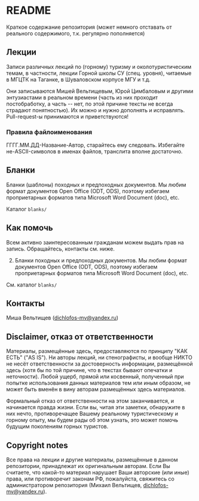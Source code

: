 # README #

Краткое содержание репозитория (может немного отставать от реального
содержимого, т.к. регулярно пополняется)

## Лекции ##

Записи различных лекций по (горному) туризму и околотуристическим
темам, в частности, лекции Горной школы СУ (спец. уровня),
читаемые в МГЦТК на Таганке, в Шуваловском корпусе МГУ и т.д.

Они записываются Мишей Вельтищевым, Юрой Цимбаловым и другими энтузиастами
в реальном времени (часть из них проходит постобработку, а часть -- нет,
по этой причине тексты не всегда страдают понятностью). Их можно и нужно
дополнять и исправлять. Pull-request-ы принимаются и приветствуются!

### Правила файлоименования ###
ГГГГ.ММ.ДД-Название-Автор, старайтесь ему следовать.
Избегайте не-ASCII-символов в именах файлов, транслита вполне достаточно.

## Бланки ##

Бланки (шаблоны) походных и предпоходных документов. Мы любим формат
документов Open Office (ODT, ODS), поэтому избегаем проприетарных
форматов типа Microsoft Word Document (doc), etc.

Каталог `blanks/`

## Как помочь ###

Всем активно заинтересованным гражданам можем выдать прав на запись.
Обращайтесь, контакты см. ниже.

2. Бланки походных и предпоходных документов. Мы любим формат документов
Open Office (ODT, ODS), поэтому избегаем проприетарных форматов
типа Microsoft Word Document (doc), etc.

См. каталог `blanks/`

## Контакты ##
Миша Вельтищев (<dichlofos-mv@yandex.ru>)

## Disclaimer, отказ от ответственности ##

Материалы, размещённые здесь, предоставляются по принципу "КАК ЕСТЬ" ("AS IS").
Ни авторы лекций, ни стенографисты, и вообще НИКТО не несёт ответственности
за достоверность информации, размещённой здесь (хотя бы по той причине,
что в текстах бывают опечатки и неточности). Любой ущерб, прямой или косвенный,
полученный при попытке использования данных материалов тем или иным образом,
не может быть вменён в вину авторам размещённых здесь материалов.

Формальный отказ от ответственности на этом заканчивается, и начинается правда
жизни. Если вы, читая эти заметки, обнаружите в них нечто, противоречащее
Вашему реальному туристическому и горному опыту, мы будем рады об этом узнать,
это может помочь будущим поколениям горных туристов.

## Copyright notes ##

Все права на лекции и другие материалы, размещённые в данном репозитории,
принадлежат их оригинальным авторам. Если Вы считаете, что какой-то материал
нарушает Ваши авторские (или иные) права, или противоречит законам РФ,
пожалуйста, свяжитесь со администратором репозитория
(Михаил Вельтищев, <dichlofos-mv@yandex.ru>).

